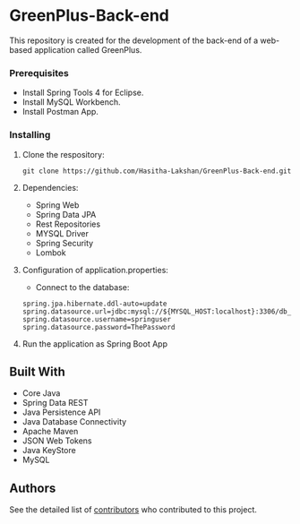 # GreenPlus-Back-end
This repository is created for the development of the back-end of a web-based application called GreenPlus.

### Prerequisites
* Install Spring Tools 4 for Eclipse.
* Install MySQL Workbench.
* Install Postman App.

### Installing
1. Clone the respository:
    ```
   git clone https://github.com/Hasitha-Lakshan/GreenPlus-Back-end.git
    ```

2. Dependencies:
   * Spring Web
   * Spring Data JPA
   * Rest Repositories
   * MYSQL Driver
   * Spring Security
   * Lombok

3. Configuration of application.properties:
   * Connect to the database:
   ```
   spring.jpa.hibernate.ddl-auto=update
   spring.datasource.url=jdbc:mysql://${MYSQL_HOST:localhost}:3306/db_example
   spring.datasource.username=springuser
   spring.datasource.password=ThePassword
   ```
4. Run the application as Spring Boot App

## Built With
* Core Java
* Spring Data REST
* Java Persistence API
* Java Database Connectivity
* Apache Maven
* JSON Web Tokens
* Java KeyStore
* MySQL

## Authors
See the detailed list of [contributors](https://github.com/Hasitha-Lakshan/GreenPlus-Back-end/graphs/contributors) who contributed to this project.
